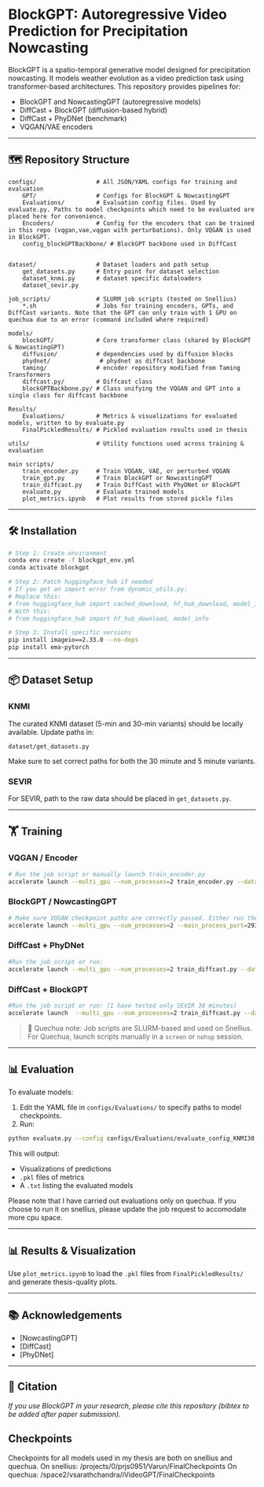 # BlockGPT: Autoregressive Video Prediction for Precipitation Nowcasting

BlockGPT is a spatio-temporal generative model designed for precipitation nowcasting. It models weather evolution as a video prediction task using transformer-based architectures. This repository provides pipelines for:

- BlockGPT and NowcastingGPT (autoregressive models)
- DiffCast + BlockGPT (diffusion-based hybrid)
- DiffCast + PhyDNet (benchmark)
- VQGAN/VAE encoders

---

## 🗺️ Repository Structure

```
configs/                 # All JSON/YAML configs for training and evaluation
    GPT/                 # Configs for BlockGPT & NowcastingGPT
    Evaluations/         # Evaluation config files. Used by evaluate.py. Paths to model checkpoints which need to be evaluated are placed here for convenience. 
    Encoders/            # Config for the encoders that can be trained in this repo (vqgan,vae,vqgan with perturbations). Only VQGAN is used in BlockGPT.
    config_blockGPTBackbone/ # BlockGPT backbone used in DiffCast
    

dataset/                 # Dataset loaders and path setup
    get_datasets.py      # Entry point for dataset selection
    dataset_knmi.py      # dataset specific dataloaders
    dataset_sevir.py

job_scripts/             # SLURM job scripts (tested on Snellius)
    *.sh                 # Jobs for training encoders, GPTs, and DiffCast variants. Note that the GPT can only train with 1 GPU on quechua due to an error (command included where required)

models/
    blockGPT/            # Core transformer class (shared by BlockGPT & NowcastingGPT)
    diffusion/           # dependencies used by diffusion blocks 
    phydnet/              # phydnet as diffcast backbone 
    taming/              # encoder repository modified from Taming Transformers 
    diffcast.py/         # Diffcast class
    blockGPTBackbone.py/ # Class unifying the VQGAN and GPT into a single class for diffcast backbone

Results/
    Evaluations/         # Metrics & visualizations for evaluated models, written to by evaluate.py
    FinalPickledResults/ # Pickled evaluation results used in thesis

utils/                   # Utility functions used across training & evaluation

main scripts/
    train_encoder.py     # Train VQGAN, VAE, or perturbed VQGAN
    train_gpt.py         # Train BlockGPT or NowcastingGPT
    train_diffcast.py    # Train DiffCast with PhyDNet or BlockGPT
    evaluate.py          # Evaluate trained models
    plot_metrics.ipynb   # Plot results from stored pickle files
```

---

## 🛠️ Installation

```bash
# Step 1: Create environment
conda env create -f blockgpt_env.yml
conda activate blockgpt

# Step 2: Patch huggingface_hub if needed
# If you get an import error from dynamic_utils.py:
# Replace this:
# from huggingface_hub import cached_download, hf_hub_download, model_info
# With this:
# from huggingface_hub import hf_hub_download, model_info

# Step 3: Install specific versions
pip install imageio==2.33.0 --no-deps
pip install ema-pytorch
```

---

## 📦 Dataset Setup

### KNMI

The curated KNMI dataset (5-min and 30-min variants) should be locally available. Update paths in:

```
dataset/get_datasets.py
```

Make sure to set correct paths for both the 30 minute and 5 minute variants.

### SEVIR

For SEVIR, path to the raw data should be placed in `get_datasets.py`.

---

## 🏋️ Training

### VQGAN / Encoder

```bash
# Run the job script or manually launch train_encoder.py
accelerate launch --multi_gpu --num_processes=2 train_encoder.py --dataset knmi --encoder vqgan --encoder_config configs/Encoders/config_vqgan.json
```

### BlockGPT / NowcastingGPT

```bash
# Make sure VQGAN checkpoint paths are correctly passed. Either run the job_scripts which have all information, or run directly. For example, for KNMI 30:
accelerate launch --multi_gpu --num_processes=2 --main_process_port=29300 train_gpt.py --dataset_name knmi --exp_name blockGPT_KNMI30 --seed 0 --vqgan_type vqgan --pretrained_model_name_or_path /projects/0/prjs0951/Varun/Checkpoints/vqgan_knmi_7M_1024_ckpt-177500.pt --config_name configs/GPT/config_blockGPT_KNMI30.json --per_device_train_batch_size 4 --gradient_accumulation_steps 1 --learning_rate 1e-5 --lr_scheduler_type cosine --resolution 128 --dataloader_num_workers 8 --video_stepsize 1 --segment_length 9 --context_length 3 --use_eval_dataset --weight_decay 0.01 --llama_attn_drop 0.1 --embed_no_wd --predictor_name blockGPT --encoder_config configs/Encoders/config_vqgan.json --validation_steps 5000
```

### DiffCast + PhyDNet

```bash
#Run the job script or run:
accelerate launch --multi_gpu --num_processes=2 train_diffcast.py --dataset knmi --backbone phydnet --use_diff
```

### DiffCast + BlockGPT

```bash
#Run the job script or run: (I have tested only SEVIR 30 minutes)
accelerate launch  --multi_gpu --num_processes=2 train_diffcast.py --dataset sevir --backbone blockGPTBackbone --use_diff --temp_res_sevir 30 --seq_len_sevir 49 --backbone_config configs/config_blockGPTBackbone_SEVIR30.json
```

> 📝 Quechua note: Job scripts are SLURM-based and used on Snellius. For Quechua, launch scripts manually in a `screen` or `nohup` session.

---

## 📊 Evaluation

To evaluate models:

1. Edit the YAML file in `configs/Evaluations/` to specify paths to model checkpoints.
2. Run:

```bash
python evaluate.py --config configs/Evaluations/evaluate_config_KNMI30.yaml
```

This will output:

- Visualizations of predictions
- `.pkl` files of metrics
- A `.txt` listing the evaluated models

Please note that I have carried out evaluations only on quechua. If you choose to run it on snellius, please update the job request to accomodate more cpu space.

---

## 📊 Results & Visualization

Use `plot_metrics.ipynb` to load the `.pkl` files from `FinalPickledResults/` and generate thesis-quality plots.

---

## 📚 Acknowledgements

- [NowcastingGPT]
- [DiffCast]
- [PhyDNet]

---

## 🔮 Citation

*If you use BlockGPT in your research, please cite this repository (bibtex to be added after paper submission).*


## Checkpoints 

Checkpoints for all models used in my thesis are both on snellius and quechua. 
On snellius: /projects/0/prjs0951/Varun/FinalCheckpoints
On quechua: /space2/vsarathchandra/iVideoGPT/FinalCheckpoints